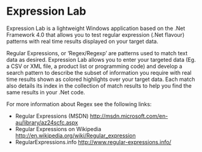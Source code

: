 # Expression Lab

Expression Lab is a lightweight Windows application based on the .Net Framework 4.0 that allows you to test regular
expression (.Net flavour) patterns with real time results displayed on your target data.

Regular Expressions, or ‘Regex/Regexp’ are patterns used to match text data as desired. Expression Lab allows you to
enter your targeted data (Eg. a CSV or XML file, a product list or programming code) and develop a search pattern to
describe the subset of information you require with real time results shown as colored highlights over your target data.
Each match also details its index in the collection of match results to help you find the same results in your .Net
code.

For more information about Regex see the following links:

* Regular Expressions (MSDN) http://msdn.microsoft.com/en-au/library/az24scfc.aspx
* Regular Expressions on Wikipedia http://en.wikipedia.org/wiki/Regular_expression
* RegularExpressions.info http://www.regular-expressions.info/
